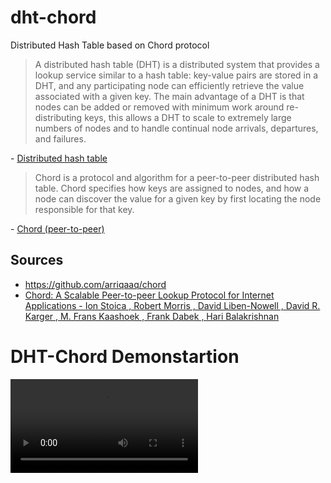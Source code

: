 # dht-chord
Distributed Hash Table based on Chord protocol

> A distributed hash table (DHT) is a distributed system that provides a lookup service similar to a hash table: key-value pairs are stored in a DHT, and any participating node can efficiently retrieve the value associated with a given key. The main advantage of a DHT is that nodes can be added or removed with minimum work around re-distributing keys, this allows a DHT to scale to extremely large numbers of nodes and to handle continual node arrivals, departures, and failures.

\- [Distributed hash table](https://en.wikipedia.org/wiki/Distributed_hash_table)

> Chord is a protocol and algorithm for a peer-to-peer distributed hash table. Chord specifies how keys are assigned to nodes, and how a node can discover the value for a given key by first locating the node responsible for that key.

\- [Chord (peer-to-peer)](https://en.wikipedia.org/wiki/Chord_(peer-to-peer))

## Sources
* https://github.com/arriqaaq/chord
* [Chord: A Scalable Peer-to-peer Lookup Protocol for Internet Applications - 
Ion Stoica
, Robert Morris
, David Liben-Nowell
, David R. Karger
, M. Frans Kaashoek
, Frank Dabek
, Hari Balakrishnan](https://pdos.csail.mit.edu/papers/ton:chord/paper-ton.pdf)

# DHT-Chord Demonstartion
![dht chord](https://github.com/sethiojas/readme_images/blob/master/dht-chord/dht-chord-working.mp4 "DHT Chord")